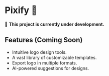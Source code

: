 # Pixify 🚀

🚧 **This project is currently under development.**  

## Features (Coming Soon)  
- Intuitive logo design tools.  
- A vast library of customizable templates.  
- Export logo in multiple formats.  
- AI-powered suggestions for designs.  
